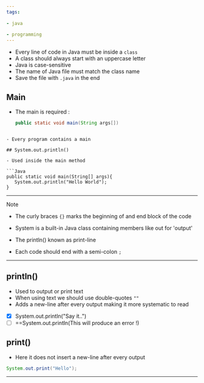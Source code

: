 ```yaml
---
tags:
  
- java
  
- programming
---
```

- Every line of code in Java must be inside a `class` 
- A class should always start with an uppercase letter
- Java is case-sensitive
- The name of Java file must match the class name
- Save the file with `.java` in the end

## Main

- The main is required :

     ```Java
  public static void main(String args[])
```

- Every program contains a main

## System.out.println()

- Used inside the main method

```Java
public static void main(String[] args){
   System.out.println("Hello World");
}
```

---

>[!Note]
> 
- The curly braces `{}` marks the beginning of and end block of the code
> 
- System is a built-in Java class containing members like out for 'output' 
> 
- The println() known as print-line 
> 
- Each code should end with a semi-colon `;`

---
##  println()

- Used to output or print text
- When using text we should use double-quotes `""` 
- Adds a new-line after every output making it more systematic to read

- [X] System.out.println("Say it..")
- [ ] ==System.out.println(This will produce an error !)

## print()

- Here it does not insert a new-line after every output

```Java
System.out.print("Hello");
```



---

